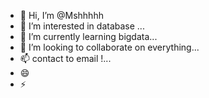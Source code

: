 - 👋 Hi, I’m @Mshhhhh
- 👀 I’m interested in database ...
- 🌱 I’m currently learning bigdata...
- 💞️ I’m looking to collaborate on everything...
- 📫 contact to email !...
- 😄 
- ⚡

<!---
Mshhhhh/Mshhhhh is a ✨ special ✨ repository because its `README.md` (this file) appears on your GitHub profile.
You can click the Preview link to take a look at your changes.
--->

